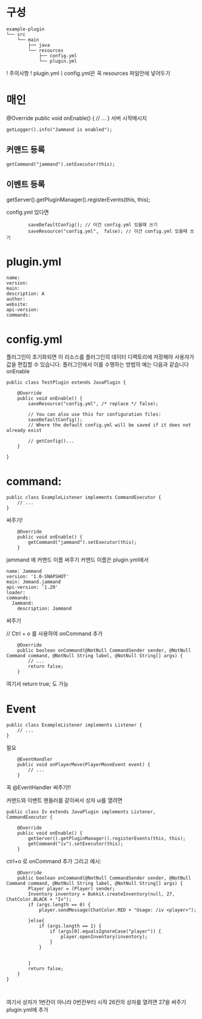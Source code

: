 # 구성
```
example-plugin
└── src
    └── main
        ├── java
        └── resources
            ├── config.yml
            └── plugin.yml
```
! 주의사항 !
plugin.ymlㅣconfig.yml은  꼭 resources 파일안에 넣어두기

# 매인
@Override
    public void onEnable() {
    // ...
    }
서버 시작메시지
```
getLogger().info("Jammand is enabled");
```
## 커맨드 등록
```
getCommand("jammand").setExecutor(this);
```





## 이벤트 등록
getServer().getPluginManager().registerEvents(this, this);

config.yml 있다면
```
        saveDefaultConfig(); // 이건 config.yml 있을때 쓰기
        saveResource("config.yml",  false); // 이건 config.yml 있을때 쓰기
```


# plugin.yml
```
name: 
version: 
main: 
description: A
author: 
website: 
api-version:
commands:
```

# config.yml
플러그인이 초기화되면 이 리소스를 플러그인의 데이터 디렉토리에 저장해야 사용자가 값을 편집할 수 있습니다. 플러그인에서 이를 수행하는 방법의 예는 다음과 같습니다 onEnable

```
public class TestPlugin extends JavaPlugin {

    @Override
    public void onEnable() {
        saveResource("config.yml", /* replace */ false);

        // You can also use this for configuration files:
        saveDefaultConfig();
        // Where the default config.yml will be saved if it does not already exist

        // getConfig()...
    }

}
```


# command:

```
public class ExampleListener implements CommandExecutor {
    // ...
}
```
써주기!
```
    @Override
    public void onEnable() {
        getCommand("jammand").setExecutor(this);
    }

```
jammand 에 커맨드 이름 써주기 커맨드 이름은 plugin.yml에서
```
name: Jammand
version: '1.0-SNAPSHOT'
main: Jmmand.jammand
api-version: '1.20'
loader:
commands:
  Jammand:
    description: Jammand
```
써주기

// Ctrl + o 를 사용하여 onCommand  추가 
```
    @Override
    public boolean onCommand(@NotNull CommandSender sender, @NotNull Command command, @NotNull String label, @NotNull String[] args) {
        // ...
        return false;
    }

```
여기서    return true; 도 가능 




# Event
```
public class ExampleListener implements Listener {
    // ...
}
```

필요 
```
    @EventHandler
    public void onPlayerMove(PlayerMoveEvent event) {
        // ...
    }
```
 꼭 @EventHandler 써주기!!

커맨드와 이밴트 핸들러를 같이써서  상자 ui를 열려면
```
public class Iv extends JavaPlugin implements Listener, CommandExecutor {

    @Override
    public void onEnable() {
        getServer().getPluginManager().registerEvents(this, this);
        getCommand("iv").setExecutor(this);
    }
```

ctrl+o 로 onCommand 추가 그리고 예시:

```
    @Override
    public boolean onCommand(@NotNull CommandSender sender, @NotNull Command command, @NotNull String label, @NotNull String[] args) {
        Player player = (Player) sender;
        Inventory inventory = Bukkit.createInventory(null, 27, ChatColor.BLACK + "Iv");
        if (args.length == 0) {
            player.sendMessage(ChatColor.RED + "Usage: /iv <player>");

        }else{
            if (args.length == 1) {
                if (args[0].equalsIgnoreCase("player")) {
                    player.openInventory(inventory);
                }
            }


        }
        return false;
    }
}



```
여기서 상자가 1번칸이 아니라 0번칸부터 시작 
26칸의 상자를 열려면 27을 써주기 
plugin.yml에 추가 






 
